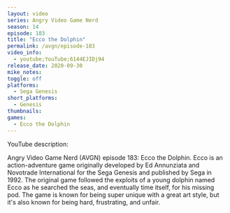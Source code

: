 ```yaml
---
layout: video
series: Angry Video Game Nerd
season: 14
episode: 183
title: "Ecco the Dolphin"
permalink: /avgn/episode-183
video_info:
  - youtube;YouTube;6144EJIDj94
release_date: 2020-09-30
mike_notes:
toggle: off
platforms: 
  - Sega Genesis
short_platforms:
  - Genesis
thumbnails: 
games: 
  - Ecco the Dolphin
---
```


<p class="yt-description">YouTube description:</p>

Angry Video Game Nerd (AVGN) episode 183: Ecco the Dolphin. Ecco is an action-adventure game originally developed by Ed Annunziata and Novotrade International for the Sega Genesis and published by Sega in 1992. The original game followed the exploits of a young dolphin named Ecco as he searched the seas, and eventually time itself, for his missing pod. The game is known for being super unique with a great art style, but it's also known for being hard, frustrating, and unfair.